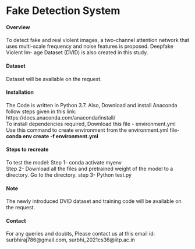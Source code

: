 <h1>Fake Detection System</h1>

<h4> Overview </h4>
To detect fake and real violent images, a two-channel attention network that uses multi-scale frequency and noise features is proposed. Deepfake Violent Im-
age Dataset (DVID) is also created in this study.

<h4> Dataset </h4>
Dataset will be available on the request.
                                                           
                                                                                       
<h4> Installation  </h4>
The Code is written in Python 3.7. Also, Download and install Anaconda follow steps given in this link:<br>
      https://docs.anaconda.com/anaconda/install/ <br>
To install dependencies required, Download this file - environment.yml <br>
Use this command to create environment from the environment.yml file- <br><b>conda env create -f environment.yml</b>

 <h4> Steps to recreate </h4>
 To test the model:
 Step 1- conda activate myenv<br>
 Step 2- Download all the files and pretrained weight of the model to a directory. Go to the directory. 
 step 3- Python test.py
 
<h4> Note </h4>
 The newly introduced DVID dataset and training code will be available on the request.
<h4> Contact </h4>
For any queries and doubts, Please contact us at this email id: surbhiraj786@gmail.com, surbhi_2021cs36@iitp.ac.in
 
